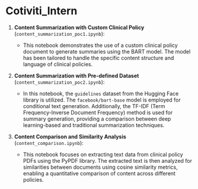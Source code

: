 # Cotiviti_Intern
1. **Content Summarization with Custom Clinical Policy** (`content_summarization_poc1.ipynb`):
   - This notebook demonstrates the use of a custom clinical policy document to generate summaries using the BART model. The model has been tailored to handle the specific content structure and language of clinical policies.

2. **Content Summarization with Pre-defined Dataset** (`content_summarization_poc2.ipynb`):
   - In this notebook, the `guidelines` dataset from the Hugging Face library is utilized. The `facebook/bart-base` model is employed for conditional text generation. Additionally, the TF-IDF (Term Frequency-Inverse Document Frequency) method is used for summary generation, providing a comparison between deep learning-based and traditional summarization techniques.

3. **Content Comparison and Similarity Analysis** (`content_comparison.ipynb`):
   - This notebook focuses on extracting text data from clinical policy PDFs using the PyPDF library. The extracted text is then analyzed for similarities between documents using cosine similarity metrics, enabling a quantitative comparison of content across different policies.
